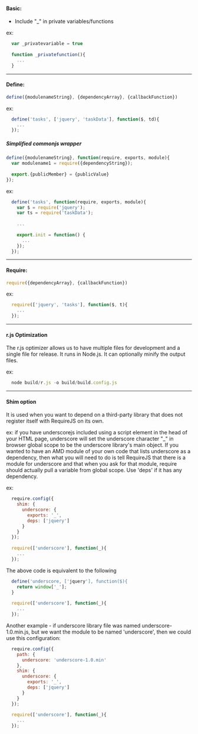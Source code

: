 #### Basic:

* Include "_" in private variables/functions

ex:
```javascript
  var _privatevariable = true
  
  function _privatefunction(){
    ...
  }
```

---

#### Define:

```javascript
define({modulenameString}, {dependencyArray}, {callbackFunction})
```

ex:
```javascript
  define('tasks', ['jquery', 'taskData'], function($, td){
    ...
  });
```

##### Simplified commonjs wrapper
```javascript
define({modulenameString}, function(require, exports, module){
  var modulename1 = require({dependencyString});
  
  export.{publicMember} = {publicValue}
});
```

ex:
```javascript
  define('tasks', function(require, exports, module){
    var $ = require('jquery');
    var ts = require('taskData');
    
    ...
    
    export.init = function() {
      ...
    });
  });
```

---

#### Require:
```javascript
require({dependencyArray}, {callbackFunction})
```

ex:
```javascript
  require(['jquery', 'tasks'], function($, t){
    ...
  });
```

---

#### r.js Optimization

The r.js optimizer allows us to have multiple files for development and a single file for release. It runs in Node.js. It can optionally minify the output files.

ex:
```javascript
  node build/r.js -o build/build.config.js
```

---

#### Shim option

It is used when you want to depend on a third-party library that does not register itself with RequireJS on its own.

ex: if you have underscorejs included using a script element in the head of your HTML page, underscore will set the underscore character "_" in browser global scope to be the underscore library's main object. If you wanted to have an AMD module of your own code that lists underscore as a dependency, then what you will need to do is tell RequireJS that there is a module for underscore and that when you ask for that module, require should actually pull a variable from global scope. Use 'deps' if it has any dependency.

ex:
```javascript
  require.config({
    shim: {
      underscore: {
        exports: '_',
        deps: ['jquery']
      }
    }
  });
  
  require(['underscore'], function(_){
    ...
  });
```
The above code is equivalent to the following
```javascript
  define('underscore, ['jquery'], function($){
    return window['_'];
  }
  
  require(['underscore'], function(_){
    ...
  });
```

Another example - if underscore library file was named underscore-1.0.min.js, but we want the module to be named 'underscore', then we could use this configuration:
```javascript
  require.config({
    path: {
      underscore: 'underscore-1.0.min'
    },
    shim: {
      underscore: {
        exports: '_',
        deps: ['jquery']
      }
    }
  });
  
  require(['underscore'], function(_){
    ...
  });
```
